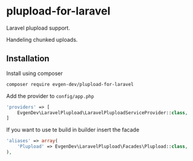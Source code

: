 plupload-for-laravel
================

Laravel plupload support.

Handeling chunked uploads.

## Installation

Install using composer 

```sh
composer require evgen-dev/plupload-for-laravel
```

Add the provider to `config/app.php`

```php
'providers' => [
    EvgenDev\LaravelPlupload\LaravelPluploadServiceProvider::class,
]
```

If you want to use te build in builder insert the facade

```php
'aliases' => array(
    'Plupload' => EvgenDev\LaravelPlupload\Facades\Plupload::class,
),
```
